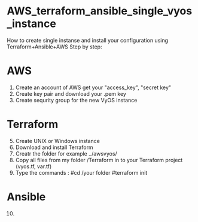 # AWS_terraform_ansible_single_vyos_instance
How to create single instanse and install your configuration using Terraform+Ansible+AWS
Step by step:
# AWS
1. Create an account of AWS get your "access_key", "secret key"
2. Create key pair and download your .pem key
3. Create sequrity group for the new VyOS instance
# Terraform
5. Create UNIX or Windows instance
6. Download and install Terraform
7. Creatr the folder for example ../awsvyos/
8. Copy all files from my folder /Terraform in to your Terraform project (vyos.tf, var.tf)
9. Type the commands :
   #cd /your folder
   #terraform init
# Ansible
10.
    
